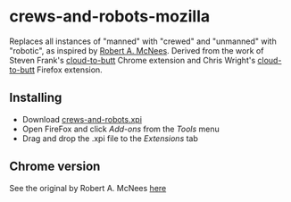 # crews-and-robots-mozilla
Replaces all instances of "manned" with "crewed" and "unmanned" with "robotic", as inspired by [Robert A. McNees](http://jacobi.luc.edu/extensions.html).  Derived from the work of Steven Frank's [cloud-to-butt](https://github.com/panicsteve/cloud-to-butt) Chrome extension and Chris Wright's [cloud-to-butt](https://github.com/DaveRandom/cloud-to-butt-mozilla) Firefox extension.


## Installing
- Download [crews-and-robots.xpi](https://github.com/Amorymeltzer/crews-and-robots-mozilla/blob/master/crews-and-robots.xpi?raw=true)
- Open FireFox and click *Add-ons* from the *Tools* menu
- Drag and drop the .xpi file to the *Extensions* tab


## Chrome version
See the original by Robert A. McNees [here](http://jacobi.luc.edu/extensions.html)
